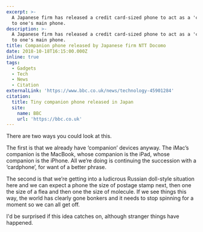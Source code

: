 ```yaml
---
excerpt: >-
  A Japanese firm has released a credit card-sized phone to act as a 'companion'
  to one's main phone.
description: >-
  A Japanese firm has released a credit card-sized phone to act as a 'companion'
  to one's main phone.
title: Companion phone released by Japanese firm NTT Docomo
date: 2018-10-18T16:15:00.000Z
inline: true
tags:
  - Gadgets
  - Tech
  - News
  - Citation
externalLink: 'https://www.bbc.co.uk/news/technology-45901284'
citation:
  title: Tiny companion phone released in Japan
  site:
    name: BBC
    url: 'https://bbc.co.uk'
---
```

There are two ways you could look at this.

The first is that we already have ‘companion’ devices anyway. The iMac’s companion is the MacBook, whose companion is the iPad, whose companion is the iPhone. All we’re doing is continuing the succession with a ‘cardphone’, for want of a better phrase.

The second is that we’re getting into a ludicrous Russian doll-style situation here and we can expect a phone the size of postage stamp next, then one the size of a flea and then one the size of molecule. If we see things this way, the world has clearly gone bonkers and it needs to stop spinning for a moment so we can all get off. 

I'd be surprised if this idea catches on, although stranger things have happened.




